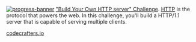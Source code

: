 [![progress-banner](https://backend.codecrafters.io/progress/http-server/4494a47b-119b-4c20-9702-9587ca39be87)](https://app.codecrafters.io/users/codecrafters-bot?r=2qF)
["Build Your Own HTTP server" Challenge](https://app.codecrafters.io/courses/http-server/overview).
[HTTP](https://en.wikipedia.org/wiki/Hypertext_Transfer_Protocol) is the
protocol that powers the web. In this challenge, you'll build a HTTP/1.1 server
that is capable of serving multiple clients.

[codecrafters.io](https://codecrafters.io)


